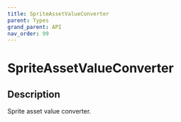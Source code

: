 ```yaml
---
title: SpriteAssetValueConverter
parent: Types
grand_parent: API
nav_order: 99
---
```


# SpriteAssetValueConverter

## Description

Sprite asset value converter.
